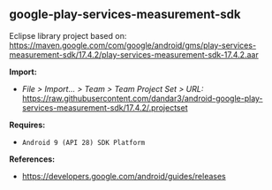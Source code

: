 ## google-play-services-measurement-sdk

Eclipse library project based on:<br/>
https://maven.google.com/com/google/android/gms/play-services-measurement-sdk/17.4.2/play-services-measurement-sdk-17.4.2.aar

**Import:**
- _File > Import... > Team > Team Project Set > URL:_<br/>
  https://raw.githubusercontent.com/dandar3/android-google-play-services-measurement-sdk/17.4.2/.projectset

**Requires:**
- `Android 9 (API 28) SDK Platform`

**References:**
- https://developers.google.com/android/guides/releases